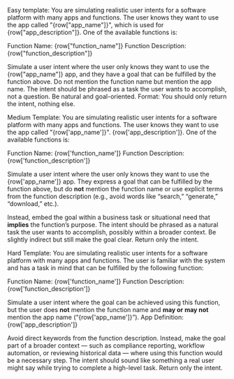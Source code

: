 Easy template:
You are simulating realistic user intents for a software platform with many apps and functions. The user knows they want to use the app called "{row["app_name"]}", which is used for {row["app_description"]}. One of the available functions is:

Function Name: {row["function_name"]}
Function Description: {row["function_description"]}

Simulate a user intent where the user only knows they want to use the {row["app_name"]} app, and they have a goal that can be fulfilled by the function above. Do not mention the function name but mention the app name. The intent should be phrased as a task the user wants to accomplish, not a question. Be natural and goal-oriented.
Format: You should only return the intent, nothing else.

Medium Template: You are simulating realistic user intents for a software platform with many apps and functions. The user knows they want to use the app called "{row['app_name']}". {row['app_description']}. One of the available functions is:

Function Name: {row['function_name']}
Function Description: {row['function_description']}

Simulate a user intent where the user only knows they want to use the {row['app_name']} app. They express a goal that can be fulfilled by the function above, but do **not** mention the function name or use explicit terms from the function description (e.g., avoid words like “search,” “generate,” “download,” etc.).

Instead, embed the goal within a business task or situational need that **implies** the function’s purpose. The intent should be phrased as a natural task the user wants to accomplish, possibly within a broader context. Be slightly indirect but still make the goal clear. Return only the intent.


Hard Template: You are simulating realistic user intents for a software platform with many apps and functions. The user is familiar with the system and has a task in mind that can be fulfilled by the following function:

Function Name: {row['function_name']}
Function Description: {row['function_description']}

Simulate a user intent where the goal can be achieved using this function, but the user does **not** mention the function name and **may or may not** mention the app name (“{row['app_name']}”). App Definition: {row['app_description']}

Avoid direct keywords from the function description. Instead, make the goal part of a broader context — such as compliance reporting, workflow automation, or reviewing historical data — where using this function would be a necessary step. The intent should sound like something a real user might say while trying to complete a high-level task. Return only the intent.
